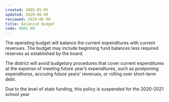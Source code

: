 ```yaml
---
created: 2005-05-05
updated: 2020-06-09
reviewed: 2020-06-09
title: Balanced Budget
code: 0801.80
---
```



The operating budget will balance the current expenditures with current revenues. The budget may include beginning fund balances less required reserves as established by the board.

The district will avoid budgetary procedures that cover current expenditures at the expense of meeting future year’s expenditures, such as postponing expenditures, accruing future years’ revenues, or rolling over short-term debt.

Due to the level of state funding, this policy is suspended for the 2020-2021 school year
